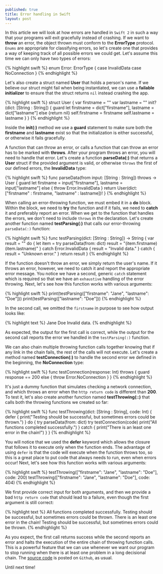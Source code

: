 ```yaml
---
published: true
title: Error handling in Swift
layout: post
---
```

In this article we will look at how errors are handled in `Swift 2` in such a way that your programs will exit gracefully instead of crashing. If we want to __throw__ an error, the object thrown must conform to the __ErrorType__ protocol. `Enums` are appropriate for classifying errors, so let's create one that provides a way of keeping track of all possible errors we could get. Let's assume this time we can only have two types of errors: 

{% highlight swift %}
enum Error: ErrorType {
    case InvalidData
    case NoConnection
}
{% endhighlight %}

Let's also create a struct named __User__ that holds a person's name. If we believe our struct might fail when being instantiated, we can use a __failable initializer__ to ensure that the struct returns `nil` instead crashing the app. 

{% highlight swift %}
struct User {
    var firstname = ""
    var lastname = ""
    init? (dict: [String : String]) {
        guard let firstname = dict["firstname"], lastname = dict["lastname"] else {return nil}
        self.firstname = firstname
        self.lastname = lastname
    }
}
{% endhighlight %}

Inside the __init(:)__ method we use a __guard__ statement to make sure both the __firstname__ and __lastname__ exist so that the initialization is either successful, or otherwise it fails gracefully. 

A function that can throw an error, or calls a function that can throw an error has to be marked with __throws__. After your program throws an error, you will need to handle that error. Let's create a function __parseData(:)__ that returns a __User__ struct if the provided argument is valid, or otherwise `throws` the first of our defined errors, the __InvalidData__ type: 

{% highlight swift %}
func parseData(from input: [String : String]) throws -> User {
    guard let firstname = input["firstname"], lastname = input["lastname"] else {
        throw Error.InvalidData
    }
    return User(dict: ["firstname" : firstname, "lastname" : lastname])!
}
{% endhighlight %}

When calling an error-throwing function, we must embed it in a __do__ block. Within the block, we need to __try__ the function and if it fails, we need to __catch__ it and preferably report an error. When we get to the function that handles the errors, we don't need to include `throws` in the declaration. Let's create another function named __testParsing(:)__ that calls our error-throwing `parseData(:)` function: 

{% highlight swift %}
func testParsing(dict: [String : String]) -> String {
    var result = ""
    do {
        let item = try parseData(from: dict)
        result = "\(item.firstname) \(item.lastname)"
    } catch Error.InvalidData {
        result = "Invalid data."
    } catch {
        result = "Unknown error."
    }
    return result
}
{% endhighlight %}

If the function doesn't throw an error, we simply return the user's name. If it throws an error, however, we need to catch it and report the appropriate error message. You notice we have a second, generic `catch` statement which is required so that we have an `exhaustive` handling of the error throwing. Next, let's see how this function works with various arguments:

{% highlight swift %}
print(testParsing(["firstname": "Jane", "lastname": "Doe"]))
print(testParsing(["lastname": "Doe"]))
{% endhighlight %}

In the second call, we omitted the `firstname` in purpose to see how output looks like:

{% highlight text %}
Jane Doe
Invalid data.
{% endhighlight %}

As expected, the output for the first call is correct, while the output for the second call reports the error we handled in the `testParsing(:)` function.

We can also chain multiple throwing function calls together knowing that if any link in the chain fails, the rest of the calls will not execute. Let's create a method named __testConnection(:)__ to handle the second error we defined in the beginning, the __NoConnection__ type:

{% highlight swift %}
func testConnection(response: Int) throws {
    guard response == 200 else {
        throw Error.NoConnection
    }
}
{% endhighlight %}

It's just a dummy function that simulates checking a network connection, and which throws an error when the `http return code` is different than __200__. To test it, let's also create another function named __testThrowing(::)__ that calls both the throwing functions we created so far:

{% highlight swift %}
func testThrowing(dict: [String : String], code: Int) {
    defer {
        print("Testing should be successful, but sometimes errors could be thrown.")
    }
    do {
        try parseData(from: dict)
        try testConnection(code)
        print("All functions completed successfully.")
    } catch {
        print("There is an least one error in the chain!")
    }
}
{% endhighlight %}

You will notice that we used the __defer__ keyword which allows the closure that follows it to execute only when the function ends. The advantage of using `defer` is that the code will execute when the function throws too, so this is a great place to put code that always needs to run, even when errors occur!
Next, let's see how this function works with various arguments:    

{% highlight swift %}
testThrowing(["firstname": "Jane", "lastname": "Doe"], code: 200)
testThrowing(["firstname": "Jane", "lastname": "Doe"], code: 404)
{% endhighlight %}

We first provide correct input for both arguments, and then we provide a bad `http return code` that should lead to a failure, even though the first argument is still correct:

{% highlight text %}
All functions completed successfully.
Testing should be successful, but sometimes errors could be thrown.
There is an least one error in the chain!
Testing should be successful, but sometimes errors could be thrown.
{% endhighlight %}

As you expect, the first call returns success while the second reports an error and halts the execution of the entire chain of throwing function calls. This is a powerful feature that we can use whenever we want our program to stop running when there is at least one problem in a long decisional chain. The [source code](https://github.com/Swiftor/ErrorHandling) is posted on `Github`, as usual.

Until next time!